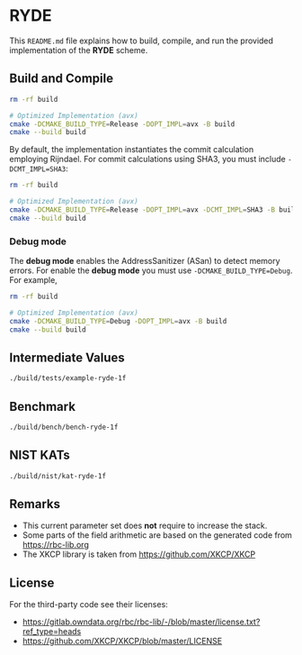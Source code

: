 # RYDE

This `README.md` file explains how to build, compile, and run the provided implementation of the **RYDE** scheme.

## Build and Compile

```bash
rm -rf build

# Optimized Implementation (avx)
cmake -DCMAKE_BUILD_TYPE=Release -DOPT_IMPL=avx -B build
cmake --build build
```

By default, the implementation instantiates the commit calculation employing Rijndael. For commit calculations using SHA3, you must include `-DCMT_IMPL=SHA3`:

```bash
rm -rf build

# Optimized Implementation (avx)
cmake -DCMAKE_BUILD_TYPE=Release -DOPT_IMPL=avx -DCMT_IMPL=SHA3 -B build
cmake --build build
```

### Debug mode

The **debug mode** enables the AddressSanitizer (ASan) to detect memory errors.
For enable the **debug mode** you must use `-DCMAKE_BUILD_TYPE=Debug`. For example,

```bash
rm -rf build

# Optimized Implementation (avx)
cmake -DCMAKE_BUILD_TYPE=Debug -DOPT_IMPL=avx -B build
cmake --build build
```

## Intermediate Values

```bash
./build/tests/example-ryde-1f
```

## Benchmark

```bash
./build/bench/bench-ryde-1f
```

## NIST KATs

```bash
./build/nist/kat-ryde-1f
```

## Remarks

* This current parameter set does **not** require to increase the stack.
* Some parts of the field arithmetic are based on the generated code from https://rbc-lib.org
* The XKCP library is taken from https://github.com/XKCP/XKCP

## License

For the third-party code see their licenses:

* https://gitlab.owndata.org/rbc/rbc-lib/-/blob/master/license.txt?ref_type=heads
* https://github.com/XKCP/XKCP/blob/master/LICENSE
